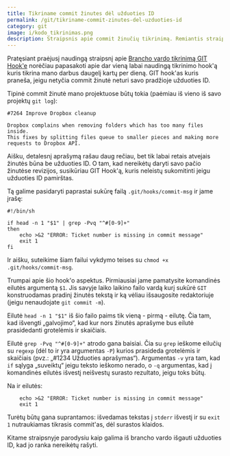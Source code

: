 ```yaml
---
title: Tikriname commit žinutes dėl užduoties ID
permalink: /git/tikriname-commit-zinutes-del-uzduoties-id
category: git
image: i/kodo_tikrinimas.png
description: Straipsnis apie commit žinučių tikrinimą. Remiantis straipsniu galite pasidaryti bet kokius savo commit žinučių patikrinimus lengvai ir greitai.
---
```


Pratęsiant praėjusį naudingą straipsnį apie [Brancho vardo tikrinimą GIT Hook'e](/git/branch-o-vardo-tikrinimas-git-hook-e) norėčiau papasakoti apie dar vieną labai naudingą tikrinimo hook'ą kuris tikrina mano darbus daugelį kartų per dieną. GIT hook'as kuris praneša, jeigu netyčia commit žinutė neturi savo pradžioje užduoties ID.

Tipinė commit žinutė mano projektuose būtų tokia (paėmiau iš vieno iš savo projektų `git log`):

    #7264 Improve Dropbox cleanup

    Dropbox complains when removing folders which has too many files inside.
    This fixes by splitting files queue to smaller pieces and making more
    requests to Dropbox API.

Aišku, detalesnį aprašymą rašau daug rečiau, bet tik labai retais atvejais žinutės būna be užduoties ID. O tam, kad nereikėtų daryti savo pačio žinutėse revizijos, susikūriau GIT Hook'ą, kuris neleistų sukomitinti jeigu užduoties ID pamirštas.

Tą galime pasidaryti paprastai sukūrę failą `.git/hooks/commit-msg` ir jame įrašę:

    #!/bin/sh

    if head -n 1 "$1" | grep -Pvq "^#[0-9]+"
    then
        echo >&2 "ERROR: Ticket number is missing in commit message"
        exit 1
    fi

Ir aišku, suteikime šiam failui vykdymo teises su `chmod +x .git/hooks/commit-msg`.

Trumpai apie šio hook'o aspektus. Pirmiausiai jame pamatysite komandinės eilutės argumentą `$1`. Jis savyje laiko laikino failo vardą kurį sukūrė `GIT` konstruodamas pradinį žinutės tekstą ir ką vėliau išsaugosite redaktoriuje (jeigu nenaudojate `git commit -m`).

Eilutė `head -n 1 "$1"` iš šio failo paims tik vieną - pirmą - eilutę. Čia tam, kad išvengti „galvojimo“, kad kur nors žinutės aprašyme bus eilutė prasidedanti grotelėmis ir skaičiais.

Eilutė `grep -Pvq "^#[0-9]+"` atrodo gana baisiai. Čia su `grep` ieškome eilučių su `regexp` (dėl to ir yra argumentas `-P`) kurios prasideda grotelėmis ir skaičiais (pvz.: „#1234 Užduoties aprašymas“). Argumentas `-v` yra tam, kad `if` sąlyga „suveiktų“ jeigu teksto ieškomo nerado, o `-q` argumentas, kad į komandinės eilutės išvestį neišvestų surasto rezultato, jeigu toks būtų.

Na ir eilutės:

        echo >&2 "ERROR: Ticket number is missing in commit message"
        exit 1

Turėtų būtų gana suprantamos: išvedamas tekstas į `stderr` išvestį ir su `exit 1` nutraukiamas tikrasis
commit'as, dėl surastos klaidos.

Kitame straipsnyje parodysiu kaip galima iš brancho vardo išgauti užduoties ID, kad jo ranka nereikėtų
rašyti.
